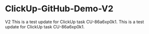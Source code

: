 # ClickUp-GitHub-Demo-V2
V2
This is a test update for ClickUp task CU-86a6xp0k1.
This is a test update for ClickUp task CU-86a6xp0k1.
